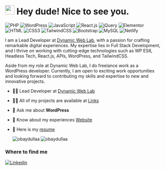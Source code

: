 <h1><img src="https://emojis.slackmojis.com/emojis/images/1531849430/4246/blob-sunglasses.gif?1531849430" width="30"/> Hey dude! Nice to see you.</h1>

![PHP](https://img.shields.io/badge/PHP-777BB4?style=flat-square&logo=php&logoColor=white)
![WordPress](https://img.shields.io/badge/Wordpress-21759B?style=flat-square&logo=wordpress&logoColor=white)
![JavaScript](https://img.shields.io/badge/JavaScript-F7DF1E?style=flat-square&logo=javascript&logoColor=black)
![React.js](https://img.shields.io/badge/React.js-0081CB?style=flat-square&logo=react&logoColor=61DAFB)
![jQuery](https://img.shields.io/badge/jQuery-0769AD?style=flat-square&logo=jquery&logoColor=white)
![Elementor](https://img.shields.io/badge/Elementor-9146FF?style=flat-square&logo=elementor&logoColor=white)
![HTML](https://img.shields.io/badge/HTML5-E34F26?style=flat-square&logo=html5&logoColor=white)
![CSS3](https://img.shields.io/badge/CSS3-1572B6?style=flat-square&logo=css3&logoColor=white)
![TailwindCSS](https://img.shields.io/badge/Tailwind_CSS-38B2AC?style=flat-square&logo=tailwind-css&logoColor=white)
![Bootstrap](https://img.shields.io/badge/Bootstrap-563D7C?style=flat-square&logo=bootstrap&logoColor=white)
![MySQL](https://img.shields.io/badge/MySQL-005C84?style=flat-square&logo=mysql&logoColor=white)
![Netlify](https://img.shields.io/badge/Netlify-00C7B7?style=flat-square&logo=netlify&logoColor=white)

I am a Lead Developer at [Dynamic Web Lab](https://dynamicweblab.com/), with a passion for crafting remarkable digital experiences. My expertise lies in Full Stack Development, and I thrive on working with cutting-edge technologies such as WP ES6, Headless Tech, React.js, APIs, WordPress, and TailwindCSS.

Aside from my role at Dynamic Web Lab, I do freelance work as a WordPress developer. Currently, I am open to exciting work opportunities and looking forward to contributing my skills and expertise to new and innovative projects.

- 👨‍💻 Lead Developer at [Dynamic Web Lab](https://dynamicweblab.com/)

- 👨‍💻 All of my projects are available at [Links](https://nazmunsakib.com)

- 💬 Ask me about **WordPress**

- 📄 Know about my experiences [Website](https://nazmunsakib.com)

- 📝 Here is my [resume](https://nazmunsakib.com/resume.pdf)

  <p><img align="left" src="https://github-readme-stats.vercel.app/api/top-langs?username=nazmunsakib&show_icons=true&locale=en&layout=compact" alt="obaydullaa" /></p>
  <p><img align="center" src="https://github-readme-streak-stats.herokuapp.com/?user=obaydullaa&" alt="obaydullaa" /></p>

### Where to find me

[![Linkedin](https://img.shields.io/badge/LinkedIn-0077B5?style=flat-square&logo=linkedin&logoColor=white)](https://www.linkedin.com/in/nazmunsakib/) 
